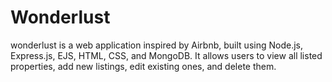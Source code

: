 # Wonderlust

wonderlust is a web application inspired by Airbnb, built using Node.js, Express.js, EJS, HTML, CSS, and MongoDB. It allows users to view all listed properties, add new listings, edit existing ones, and delete them.
